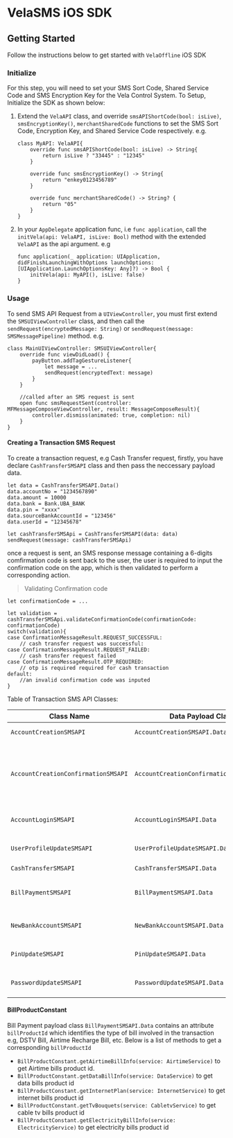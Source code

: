#  VelaSMS iOS SDK


## Getting Started

Follow the instructions below to get started with `VelaOffline` iOS SDK  


### Initialize

For this step, you will need to set your SMS Sort Code, Shared Service Code and SMS Encryption Key for the Vela Control System. To Setup, Initialize the SDK as shown below:  

1.  Extend the `VelaAPI` class, and override `smsAPIShortCode(bool: isLive)`,  `smsEncryptionKey()`, `merchantSharedCode` functions  to set the SMS Sort Code, Encryption Key, and Shared Service Code respectively.  e.g.  
    ```
    class MyAPI: VelaAPI{
        override func smsAPIShortCode(bool: isLive) -> String{
            return isLive ? "33445" : "12345"
        }
        
        override func smsEncryptionKey() -> String{
            return "enkey0123456789"
        }
        
        override func merchantSharedCode() -> String? {
            return "05" 
        }
    }
    ```

2. In your `AppDelegate`  application func, i.e `func application`, call the `initVela(api: VelaAPI, isLive: Bool)` method with the  extended `VelaAPI` as the api argument. e.g  
    ```
    func application(_ application: UIApplication, didFinishLaunchingWithOptions launchOptions: [UIApplication.LaunchOptionsKey: Any]?) -> Bool {
        initVela(api: MyAPI(), isLive: false)
    }
    ```

### Usage

To send SMS API Request from a `UIViewController`, you must first extend the `SMSUIViewController` class, and then call the `sendRequest(encryptedMessage: String)` or `sendRequest(message: SMSMessagePipeline)` method. e.g.
    
    class MainUIViewController: SMSUIViewController{
        override func viewDidLoad() {
            payButton.addTagGestureListener{
                let message = ... 
                sendRequest(encryptedText: message)
            }
        }
        
        //called after an SMS request is sent
        open func smsRequestSent(controller: MFMessageComposeViewController, result: MessageComposeResult){
            controller.dismiss(animated: true, completion: nil)
        }
    }

#### Creating a Transaction SMS Request

To create a transaction request, e.g Cash Transfer request, firstly, you have declare `CashTransferSMSAPI` class and then pass the neccessary payload data.

    let data = CashTransferSMSAPI.Data()
    data.accountNo = "1234567890"
    data.amount = 10000
    data.bank = Bank.UBA_BANK
    data.pin = "xxxx"
    data.sourceBankAccountId = "123456"
    data.userId = "12345678"

    let cashTransferSMSApi = CashTransferSMSAPI(data: data)
    sendRequest(message: cashTransferSMSApi)
    
once a request is sent, an SMS response message containing a 6-digits comfirmation code is sent back to the user, the user is required to input the confirmation code on the app, which is then validated to perform a corresponding action.  

> Validating Confirmation code  
    
    let confirmationCode = ...
    
    let validation = cashTransferSMSApi.validateConfirmationCode(confirmationCode: confirmationCode)
    switch(validation){
    case ConfirmationMessageResult.REQUEST_SUCCESSFUL:
        // cash transfer request was successful:  
    case ConfirmationMessageResult.REQUEST_FAILED:
        // cash transfer request failed
    case ConfirmationMessageResult.OTP_REQUIRED:
        // otp is required required for cash transaction
    default:
        //an invalid confirmation code was inputed
    }

Table of Transaction SMS API Classes:  

Class Name | Data Payload Class | Description 
------------ | ------------- | ------------
`AccountCreationSMSAPI` |  `AccountCreationSMSAPI.Data` | User Account Creation
`AccountCreationConfirmationSMSAPI` |  `AccountCreationConfirmationSMSAPI.Data` | Stage 2 of Account Creation, Verifying Account Number and OTP
`AccountLoginSMSAPI` | `AccountLoginSMSAPI.Data` | User Login and Account Authentication.
`UserProfileUpdateSMSAPI` | `UserProfileUpdateSMSAPI.Data` | User Profile Information Update.
`CashTransferSMSAPI` | `CashTransferSMSAPI.Data` | Cash Transfer.
`BillPaymentSMSAPI` | `BillPaymentSMSAPI.Data` | Bill Payment such as Airtime, Data, Electricity, etc.
`NewBankAccountSMSAPI` | `NewBankAccountSMSAPI.Data` | Add a new Transaction Bank Account.
`PinUpdateSMSAPI` | `PinUpdateSMSAPI.Data` | Update Transaction Pin.
`PasswordUpdateSMSAPI` | `PasswordUpdateSMSAPI.Data` | User Password Update.


#### BillProductConstant
Bill Payment payload class `BillPaymentSMSAPI.Data` contains an attribute `billProductId` which identifies the type of bill involved in the transaction e.g, DSTV Bill, Airtime Recharge Bill, etc. 
Below is a list of methods to get a corresponding `billProductId`

- `BillProductConstant.getAirtimeBillInfo(service: AirtimeService)` to get Airtime bills product id.
- `BillProductConstant.getDataBillInfo(service: DataService)` to get data bills product id
- `BillProductConstant.getInternetPlan(service: InternetService)` to get internet bills product id
- `BillProductConstant.getTvBouquets(service: CabletvService)` to get cable tv bills product id
- `BillProductConstant.getElectricityBillInfo(service: ElectricityService)`  to get electricity bills product id


